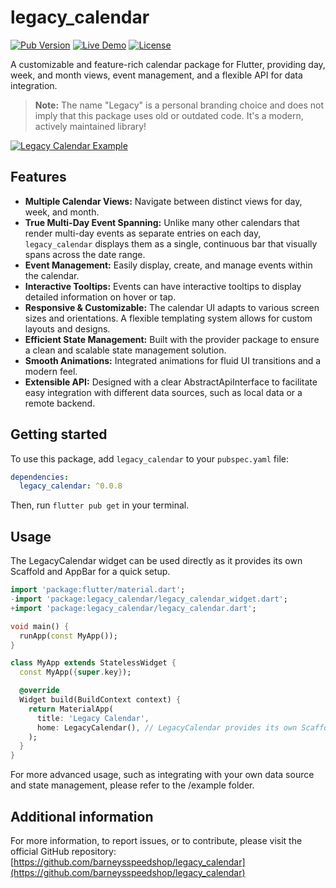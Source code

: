 # legacy_calendar

[![Pub Version](https://img.shields.io/pub/v/legacy_calendar)](https://pub.dev/packages/legacy_calendar)
[![Live Demo](https://img.shields.io/badge/live-demo-brightgreen)](https://barneysspeedshop.github.io/legacy_calendar/)
[![License](https://img.shields.io/badge/license-MIT-blue.svg)](https://opensource.org/licenses/MIT)

A customizable and feature-rich calendar package for Flutter, providing day, week, and month views, event management, and a flexible API for data integration.

> **Note:** The name "Legacy" is a personal branding choice and does not imply that this package uses old or outdated code. It's a modern, actively maintained library!

[![Legacy Calendar Example](https://github.com/barneysspeedshop/legacy_calendar/raw/main/assets/example.gif)](https://barneysspeedshop.github.io/legacy_calendar/)

## Features

*   **Multiple Calendar Views:** Navigate between distinct views for day, week, and month.
*   **True Multi-Day Event Spanning:** Unlike many other calendars that render multi-day events as separate entries on each day, `legacy_calendar` displays them as a single, continuous bar that visually spans across the date range.
*   **Event Management:** Easily display, create, and manage events within the calendar.
*   **Interactive Tooltips:** Events can have interactive tooltips to display detailed information on hover or tap.
*   **Responsive & Customizable:** The calendar UI adapts to various screen sizes and orientations. A flexible templating system allows for custom layouts and designs.
*   **Efficient State Management:** Built with the provider package to ensure a clean and scalable state management solution.
*   **Smooth Animations:** Integrated animations for fluid UI transitions and a modern feel.
*   **Extensible API:** Designed with a clear AbstractApiInterface to facilitate easy integration with different data sources, such as local data or a remote backend.

## Getting started

To use this package, add `legacy_calendar` to your `pubspec.yaml` file:

```yaml
dependencies:
  legacy_calendar: ^0.0.8
```

Then, run `flutter pub get` in your terminal.

## Usage

The LegacyCalendar widget can be used directly as it provides its own Scaffold and AppBar for a quick setup.

```dart
import 'package:flutter/material.dart';
-import 'package:legacy_calendar/legacy_calendar_widget.dart';
+import 'package:legacy_calendar/legacy_calendar.dart';

void main() {
  runApp(const MyApp());
}

class MyApp extends StatelessWidget {
  const MyApp({super.key});

  @override
  Widget build(BuildContext context) {
    return MaterialApp(
      title: 'Legacy Calendar',
      home: LegacyCalendar(), // LegacyCalendar provides its own Scaffold
    );
  }
}
```

For more advanced usage, such as integrating with your own data source and state management, please refer to the /example folder.

## Additional information

For more information, to report issues, or to contribute, please visit the official GitHub repository:
[https://github.com/barneysspeedshop/legacy_calendar](https://github.com/barneysspeedshop/legacy_calendar)
